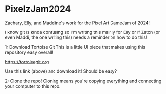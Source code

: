 # PixelzJam2024
Zachary, Elly, and Madeline's work for the Pixel Art GameJam of 2024!

I know git is kinda confusing so I'm writing this mainly for Elly or if Zatch (or even Maddi, the one writing this) needs a reminder on how to do this! 

1: Download Tortoise Git 
  This is a little UI piece that makes using this repository easy overall! 
  
  https://tortoisegit.org 

  Use this link (above) and download it! Should be easy?

2: Clone the repo! 
  Cloning means you're copying everything and connecting your computer to this repo. 
